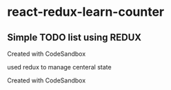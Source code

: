 # react-redux-learn-counter
## Simple TODO list using REDUX
Created with CodeSandbox

used redux to manage centeral state

Created with CodeSandbox
